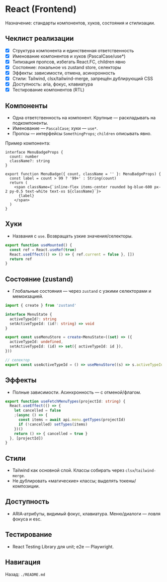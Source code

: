 # React (Frontend)

Назначение: стандарты компонентов, хуков, состояния и стилизации.

## Чеклист реализации
- [x] Структура компонента и единственная ответственность
- [x] Именование компонентов и хуков (PascalCase/use*)
- [x] Типизация пропсов, избегать React.FC, children явно
- [x] Состояние: локальное vs zustand store, селекторы
- [x] Эффекты: зависимости, отмена, асинхронность
- [x] Стили: Tailwind, clsx/tailwind-merge, запрещён дублирующий CSS
- [x] Доступность: aria, фокус, клавиатура
- [x] Тестирование компонентов (RTL)

## Компоненты
- Одна ответственность на компонент. Крупные — раскладывать на подкомпоненты.
- Именование — `PascalCase`; хуки — `use*`.
- Пропсы — интерфейсы `SomethingProps`; `children` описывать явно.

Пример компонента:
```tsx
interface MenuBadgeProps {
  count: number
  className?: string
}

export function MenuBadge({ count, className = '' }: MenuBadgeProps) {
  const label = count > 99 ? '99+' : String(count)
  return (
    <span className={`inline-flex items-center rounded bg-blue-600 px-2 py-0.5 text-white text-xs ${className}`}>
      {label}
    </span>
  )
}
```

## Хуки
- Названия с `use`. Возвращать узкие значения/селекторы.

```ts
export function useMounted() {
  const ref = React.useRef(true)
  React.useEffect(() => () => { ref.current = false }, [])
  return ref
}
```

## Состояние (zustand)
- Глобальные состояния — через `zustand` с узкими селекторами и мемоизацией.

```ts
import { create } from 'zustand'

interface MenuState {
  activeTypeId?: string
  setActiveTypeId: (id?: string) => void
}

export const useMenuStore = create<MenuState>((set) => ({
  activeTypeId: undefined,
  setActiveTypeId: (id) => set({ activeTypeId: id }),
}))

// селектор
export const useActiveTypeId = () => useMenuStore((s) => s.activeTypeId)
```

## Эффекты
- Полные зависимости. Асинхронность — с отменой/флагом.

```ts
export function useFetchMenuTypes(projectId: string) {
  React.useEffect(() => {
    let cancelled = false
    ;(async () => {
      const items = await api.menu.getTypes(projectId)
      if (!cancelled) setTypes(items)
    })()
    return () => { cancelled = true }
  }, [projectId])
}
```

## Стили
- Tailwind как основной слой. Классы собирать через `clsx`/`tailwind-merge`.
- Не дублировать «магические» классы; выделять токены/композиции.

## Доступность
- ARIA‑атрибуты, видимый фокус, клавиатура. Меню/диалоги — ловля фокуса и esc.

## Тестирование
- React Testing Library для unit; e2e — Playwright.

## Навигация
Назад: `./README.md`